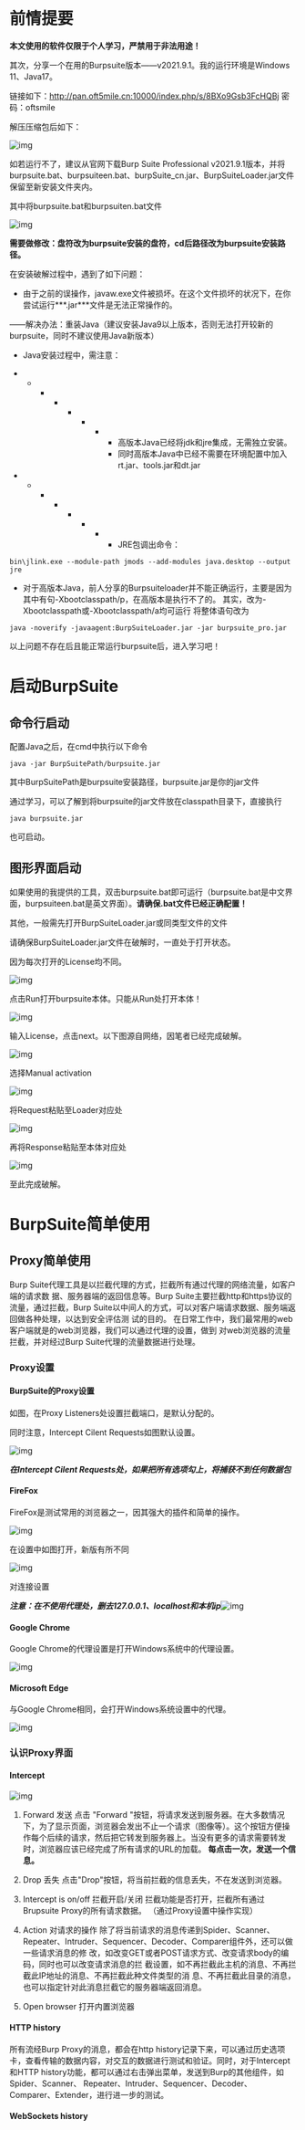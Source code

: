 # 前情提要

**本文使用的软件仅限于个人学习，严禁用于非法用途！**

其次，分享一个在用的Burpsuite版本——v2021.9.1。我的运行环境是Windows 11、Java17。

链接如下：http://pan.oft5mile.cn:10000/index.php/s/8BXo9Gsb3FcHQBj 密码：oftsmile



解压压缩包后如下：

![img](https://raw.githubusercontent.com/lant34m/pic/main/1637945056474-1a18f00f-881e-454f-bde6-bb403567de41.png)

如若运行不了，建议从官网下载Burp Suite Professional v2021.9.1版本，并将burpsuite.bat、burpsuiteen.bat、burpSuite_cn.jar、BurpSuiteLoader.jar文件保留至新安装文件夹内。

其中将burpsuite.bat和burpsuiten.bat文件

![img](https://raw.githubusercontent.com/lant34m/pic/main/1637945401505-b61ddca1-c257-43bb-9f4d-ac87973f2d78.png)

**需要做修改：盘符改为burpsuite安装的盘符，cd后路径改为burpsuite安装路径。**



在安装破解过程中，遇到了如下问题：

- 由于之前的误操作，javaw.exe文件被损坏。在这个文件损坏的状况下，在你尝试运行***.jar\***文件是无法正常操作的。

——解决办法：重装Java（建议安装Java9以上版本，否则无法打开较新的burpsuite，同时不建议使用Java新版本）

- Java安装过程中，需注意：

- - - - - - - - 高版本Java已经将jdk和jre集成，无需独立安装。
              - 同时高版本Java中已经不需要在环境配置中加入rt.jar、tools.jar和dt.jar

- - - - - - - - JRE包调出命令：

```plain
bin\jlink.exe --module-path jmods --add-modules java.desktop --output jre
```

- 对于高版本Java，前人分享的Burpsuiteloader并不能正确运行，主要是因为其中有句-Xbootclasspath/p，在高版本是执行不了的。
  	其实，改为-Xbootclasspath或-Xbootclasspath/a均可运行
  	将整体语句改为

```plain
java -noverify -javaagent:BurpSuiteLoader.jar -jar burpsuite_pro.jar
```







以上问题不存在后且能正常运行burpsuite后，进入学习吧！

# 启动BurpSuite

## 命令行启动

配置Java之后，在cmd中执行以下命令

```plain
java -jar BurpSuitePath/burpsuite.jar
```

其中BurpSuitePath是burpsuite安装路径，burpsuite.jar是你的jar文件

通过学习，可以了解到将burpsuite的jar文件放在classpath目录下，直接执行

```plain
java burpsuite.jar
```

也可启动。

## 图形界面启动

如果使用的我提供的工具，双击burpsuite.bat即可运行（burpsuite.bat是中文界面，burpsuiteen.bat是英文界面）。**请确保.bat文件已经正确配置！**

其他，一般需先打开BurpSuiteLoader.jar或同类型文件的文件

请确保BurpSuiteLoader.jar文件在破解时，一直处于打开状态。

因为每次打开的License均不同。

![img](https://raw.githubusercontent.com/lant34m/pic/main/1637948131267-6926b59e-5d22-46ab-816b-02773439da65.png)

点击Run打开burpsuite本体。只能从Run处打开本体！

![img](https://raw.githubusercontent.com/lant34m/pic/main/1637948372251-d1f00c3e-8223-4205-8331-36a97106ff87.png)

输入License，点击next。以下图源自网络，因笔者已经完成破解。

![img](https://raw.githubusercontent.com/lant34m/pic/main/1637948587922-062a6055-d3a2-49c5-b3f4-974819753fce.png)

选择Manual activation

![img](https://raw.githubusercontent.com/lant34m/pic/main/1637948613204-c481fedf-173c-41df-9e34-1cd157d62b62.png)

将Request粘贴至Loader对应处

![img](https://raw.githubusercontent.com/lant34m/pic/main/1637948657441-08c1c472-8fef-4daa-831d-2e5e902fe6bc.png)

再将Response粘贴至本体对应处

![img](https://raw.githubusercontent.com/lant34m/pic/main/1637948698124-a1992cf1-3fba-407b-854c-eeddd7b1790f.png)

至此完成破解。

# BurpSuite简单使用

## Proxy简单使用

 Burp Suite代理工具是以拦截代理的方式，拦截所有通过代理的网络流量，如客户端的请求数 据、服务器端的返回信息等。Burp Suite主要拦截http和https协议的流量，通过拦截，Burp Suite以中间人的方式，可以对客户端请求数据、服务端返回做各种处理，以达到安全评估测 试的目的。 在日常工作中，我们最常用的web客户端就是的web浏览器，我们可以通过代理的设置，做到 对web浏览器的流量拦截，并对经过Burp Suite代理的流量数据进行处理。  

### Proxy设置

#### BurpSuite的Proxy设置

如图，在Proxy Listeners处设置拦截端口，是默认分配的。

同时注意，Intercept Cilent Requests如图默认设置。

![img](https://raw.githubusercontent.com/lant34m/pic/main/1637949247440-0bd8c016-2b17-4262-8ccd-125df401e417.png)

***在Intercept Cilent Requests处，如果把所有选项勾上，将捕获不到任何数据包***

#### FireFox

FireFox是测试常用的浏览器之一，因其强大的插件和简单的操作。

![img](https://raw.githubusercontent.com/lant34m/pic/main/1637947844031-6da1b29d-05b9-42c7-846d-2ad73779a8f9.png)

在设置中如图打开，新版有所不同

![img](https://raw.githubusercontent.com/lant34m/pic/main/1637948987754-a7a78d8e-f46f-4bf3-a484-2eccfd83d38a.png)

对连接设置

***注意：在不使用代理处，删去127.0.0.1、localhost和本机ip***![img](https://raw.githubusercontent.com/lant34m/pic/main/1637949727991-2b50d9f6-8745-4355-ad62-3fe218eb49b7.png)

#### Google Chrome

Google Chrome的代理设置是打开Windows系统中的代理设置。

![img](https://raw.githubusercontent.com/lant34m/pic/main/1637950248508-4e6f9356-3e53-4ce7-a77c-0c5e6a0d3d84.png)

#### Microsoft Edge

与Google Chrome相同，会打开Windows系统设置中的代理。

![img](https://cdn.nlark.com/yuque/0/2021/png/12376342/1637950397940-b7e4066c-0f98-4a3c-b113-e7ba14713c55.png)

### 认识Proxy界面

#### Intercept

![img](https://cdn.nlark.com/yuque/0/2021/png/12376342/1637957481468-31467720-02b7-4c59-a929-f63f012d3e05.png)

1. Forward 发送
   点击 "Forward "按钮，将请求发送到服务器。在大多数情况下，为了显示页面，浏览器会发出不止一个请求（图像等）。这个按钮方便操作每个后续的请求，然后把它转发到服务器上。当没有更多的请求需要转发时，浏览器应该已经完成了所有请求的URL的加载。
   	**每点击一次，发送一个信息。**
2. Drop 丢失
   点击"Drop"按钮，将当前拦截的信息丢失，不在发送到浏览器。

1. Intercept is on/off 拦截开启/关闭
   拦截功能是否打开，拦截所有通过Brupsuite Proxy的所有请求数据。
   	（通过Proxy设置中操作实现）
2. Action 对请求的操作
    除了将当前请求的消息传递到Spider、Scanner、 Repeater、Intruder、Sequencer、Decoder、Comparer组件外，还可以做一些请求消息的修 改，如改变GET或者POST请求方式、改变请求body的编码，同时也可以改变请求消息的拦 截设置，如不再拦截此主机的消息、不再拦截此IP地址的消息、不再拦截此种文件类型的消 息、不再拦截此目录的消息，也可以指定针对此消息拦截它的服务器端返回消息。  

1. Open browser 打开内置浏览器

#### HTTP history

所有流经Burp Proxy的消息，都会在http history记录下来，可以通过历史选项卡，查看传输的数据内容，对交互的数据进行测试和验证。同时，对于Intercept和HTTP history功能，都可以通过右击弹出菜单，发送到Burp的其他组件，如Spider、Scanner、 Repeater、Intruder、Sequencer、Decoder、Comparer、Extender，进行进一步的测试。  

#### WebSockets history